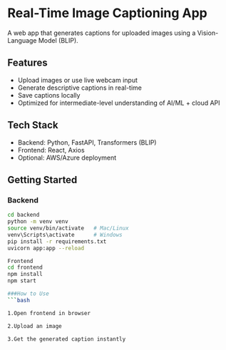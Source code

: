 # Real-Time Image Captioning App

A web app that generates captions for uploaded images using a Vision-Language Model (BLIP).

## Features
- Upload images or use live webcam input
- Generate descriptive captions in real-time
- Save captions locally
- Optimized for intermediate-level understanding of AI/ML + cloud API

## Tech Stack
- Backend: Python, FastAPI, Transformers (BLIP)
- Frontend: React, Axios
- Optional: AWS/Azure deployment

## Getting Started

### Backend
```bash
cd backend
python -m venv venv
source venv/bin/activate   # Mac/Linux
venv\Scripts\activate      # Windows
pip install -r requirements.txt
uvicorn app:app --reload

Frontend
cd frontend
npm install
npm start

###How to Use
```bash

1.Open frontend in browser

2.Upload an image

3.Get the generated caption instantly
